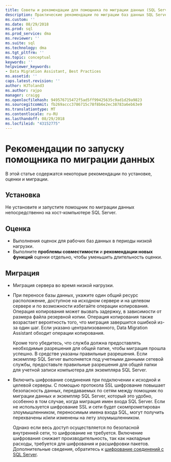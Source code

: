 ```yaml
---
title: Советы и рекомендации для помощника по миграции данных (SQL Server) | Документация Майкрософт
description: Практические рекомендации по миграции баз данных SQL Server с помощью Data Migration Assistant
ms.custom: ''
ms.date: 08/29/2018
ms.prod: sql
ms.prod_service: dma
ms.reviewer: ''
ms.suite: sql
ms.technology: dma
ms.tgt_pltfrm: ''
ms.topic: conceptual
keywords: ''
helpviewer_keywords:
- Data Migration Assistant, Best Practices
ms.assetid: ''
caps.latest.revision: ''
author: HJToland3
ms.author: rajpo
manager: craigg
ms.openlocfilehash: 949576715472f5ad5ff99425635c9ad1d29a9823
ms.sourcegitcommit: fb269accc3786715c78f8b6e2ec38783a6eb63e9
ms.translationtype: MT
ms.contentlocale: ru-RU
ms.lasthandoff: 08/29/2018
ms.locfileid: "43152775"
---
```

# <a name="best-practices-for-running-data-migration-assistant"></a>Рекомендации по запуску помощника по миграции данных
В этой статье содержатся некоторые рекомендации по установке, оценки и миграции.

## <a name="installation"></a>Установка
Не установите и запустите помощник по миграции данных непосредственно на хост-компьютере SQL Server.

## <a name="assessment"></a>Оценка
- Выполнения оценок для рабочих баз данных в периоды низкой нагрузки.
- Выполните **проблемы совместимости** и **рекомендации новых функций** оценки отдельно, чтобы уменьшить длительность оценки.

## <a name="migration"></a>Миграция
- Миграция сервера во время низкой нагрузки.

- При переносе базы данных, укажите один общий ресурс расположение, доступное на исходном сервере и на целевом сервере и по возможности избегайте операции копирования. Операция копирования может вызвать задержку, в зависимости от размера файла резервной копии. Операция копирования также возрастает вероятность того, что миграция завершится ошибкой из-за один шаг. Если указано централизованного, Data Migration Assistant обходит операции копирования.
 
    Кроме того убедитесь, что служба должна предоставлять необходимые разрешения для общей папке, чтобы миграция прошла успешно. В средстве указаны правильные разрешения. Если экземпляр SQL Server выполняется под учетными данными сетевой службы, предоставьте правильные разрешения для общей папки для учетной записи компьютера для экземпляра SQL Server.

- Включить шифрование соединения при подключении к исходной и целевой серверы. С помощью протокола SSL шифрование повышает безопасность данных, передаваемых по сетям между помощник по миграции данных и экземпляр SQL Server, который это удобно, особенно в том случае, когда миграция имен входа SQL Server. Если не используется шифрование SSL и сети будет скомпрометирован злоумышленником, переносимым имена входа SQL, могут получить перехвачены и/или изменены на лету злоумышленником.

    Однако если весь доступ осуществляется по безопасной внутренней сети, то шифрование не требуется. Включение шифрования снижает производительность, так как накладные расходы, требуется для шифрования и расшифровки пакетов. Дополнительные сведения, обратитесь к [шифрование соединений с SQL Server](https://go.microsoft.com/fwlink/?linkid=832513).
